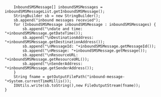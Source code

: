 		InboundSMSMessage[] inboundSMSMessages = inboundSMSMessageList.getInboundSMSMessage();
		StringBuilder sb = new StringBuilder();
		sb.append("inbound messages recevied");
		for (InboundSMSMessage inboundSMSMessage : inboundSMSMessages) {
		    sb.append("\ndate and time: "+inboundSMSMessage.getDateTime());
		    sb.append("\nDestinationAddress: "+inboundSMSMessage.getDestinationAddress());
		    sb.append("\nMessageId: "+inboundSMSMessage.getMessageId());
		    sb.append("\nMessage: "+inboundSMSMessage.getMessage());
		    sb.append("\nResourceURL: "+inboundSMSMessage.getResourceURL());
		    sb.append("\nSenderAddress: "+inboundSMSMessage.getSenderAddress());
		}
		String fname = getOutputFilePath("inbound-message-"+System.currentTimeMillis());        
		IOUtils.write(sb.toString(),new FileOutputStream(fname));
	}
